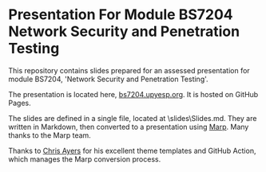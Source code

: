# Presentation For Module BS7204 Network Security and Penetration Testing

This repository contains slides prepared for an assessed presentation for module BS7204, 'Network Security and Penetration Testing'.

The presentation is located here, [bs7204.upyesp.org](https://bs7204.upyesp.org).  It is hosted on GitHub Pages.

The slides are defined in a single file, located at \slides\Slides.md. They are written in Markdown, then converted to a presentation using [Marp](https://marp.app/).  Many thanks to the Marp team.

Thanks to [Chris Ayers](https://github.com/codebytes/marp-slides-template) for his excellent theme templates and GitHub Action, which manages the Marp conversion process.
